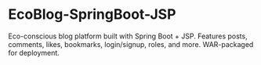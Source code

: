 # EcoBlog-SpringBoot-JSP
Eco-conscious blog platform built with Spring Boot + JSP. Features posts, comments, likes, bookmarks, login/signup, roles, and more. WAR-packaged for deployment.
